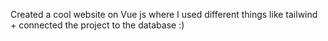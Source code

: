 Сreated a cool website on Vue js where I used different things like tailwind + connected the project to the database :)
